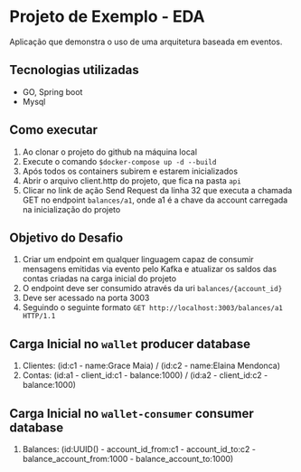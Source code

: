 # Projeto de Exemplo - EDA

Aplicação que demonstra o uso de uma arquitetura baseada em eventos.

## Tecnologias utilizadas
- GO, Spring boot
- Mysql

## Como executar
1. Ao clonar o projeto do github na máquina local
2. Execute o comando `$docker-compose up -d --build`
3. Após todos os containers subirem e estarem inicializados
4. Abrir o arquivo client.http do projeto, que fica na pasta `api`
5. Clicar no link de ação Send Request da linha 32 que executa a chamada GET no endpoint `balances/a1`, onde a1 é a chave da account carregada na inicialização do projeto

## Objetivo do Desafio
1. Criar um endpoint em qualquer linguagem capaz de consumir mensagens emitidas via evento pelo Kafka e atualizar os saldos das contas criadas na carga inicial do projeto
2. O endpoint deve ser consumido através da uri `balances/{account_id}`
3. Deve ser acessado na porta 3003
4. Seguindo o seguinte formato `GET http://localhost:3003/balances/a1 HTTP/1.1`

## Carga Inicial no `wallet` producer database
1. Clientes: (id:c1 - name:Grace Maia) / (id:c2 - name:Elaina Mendonca)
2. Contas: (id:a1 - client_id:c1 - balance:1000) / (id:a2 - client_id:c2 - balance:1000)

## Carga Inicial no `wallet-consumer` consumer database
1. Balances: (id:UUID() - account_id_from:c1 - account_id_to:c2 - balance_account_from:1000 - balance_account_to:1000)
